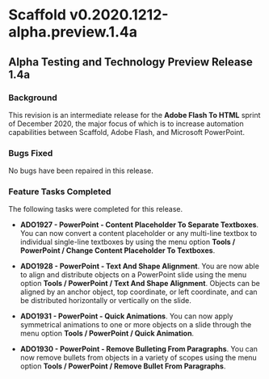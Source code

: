 Scaffold v0.2020.1212-alpha.preview.1.4a
========================================

Alpha Testing and Technology Preview Release 1.4a
-------------------------------------------------

### Background

This revision is an intermediate release for the **Adobe Flash To HTML**
sprint of December 2020, the major focus of which is to increase
automation capabilities between Scaffold, Adobe Flash, and Microsoft
PowerPoint.

### Bugs Fixed

No bugs have been repaired in this release.

### Feature Tasks Completed

The following tasks were completed for this release.

-   **ADO1927 - PowerPoint - Content Placeholder To Separate
    Textboxes**. You can now convert a content placeholder or any
    multi-line textbox to individual single-line textboxes by using the
    menu option **Tools / PowerPoint / Change Content Placeholder To
    Textboxes**.

-   **ADO1928 - PowerPoint - Text And Shape Alignment**. You are now
    able to align and distribute objects on a PowerPoint slide using the
    menu option **Tools / PowerPoint / Text And Shape Alignment**.
    Objects can be aligned by an anchor object, top coordinate, or left
    coordinate, and can be distributed horizontally or vertically on the
    slide.

-   **ADO1931 - PowerPoint - Quick Animations**. You can now apply
    symmetrical animations to one or more objects on a slide through the
    menu option **Tools / PowerPoint / Quick Animation**.

-   **ADO1930 - PowerPoint - Remove Bulleting From Paragraphs**. You can
    now remove bullets from objects in a variety of scopes using the
    menu option **Tools / PowerPoint / Remove Bullet From Paragraphs**.
